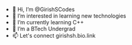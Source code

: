 - 👋 Hi, I’m @GirishSCodes
- 👀 I’m interested in learning new technologies 
- 🌱 I’m currently learning C++
- 💞️ I’m a BTech Undergrad 
- 📫 Let's connect <a>girishsh.bio.link</a>

<!---
GirishSCodes/GirishSCodes is a ✨ special ✨ repository because its `README.md` (this file) appears on your GitHub profile.
You can click the Preview link to take a look at your changes.
--->
